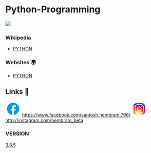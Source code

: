 # Python-Programming
![](https://th.bing.com/th/id/OIP.DMuGlawUCN_6yHt2wRAKhQHaHa?w=177&h=180&c=7&o=5&dpr=1.25&pid=1.7)

### Wikipedia
+ [PYTHON](https://en.wikipedia.org/wiki/Python_%28programming_language%29)
### Websites 🌍
+ [PYTHON](https://www.python.org/)

## Links 🔗
![](https://github.com/HembramBeta777/clickable-icons-for-readmeFile/blob/master/icon_git/icons8-facebook-48.png?raw=true) https://www.facebook.com/santosh.hembram.796/
![](https://github.com/HembramBeta777/clickable-icons-for-readmeFile/blob/master/icon_git/icons8-instagram-48.png?raw=true) http://instagram.com/hembram_beta

### VERSION
[3.8.5](https://www.python.org/ftp/python/3.8.5/python-3.8.5.exe)
